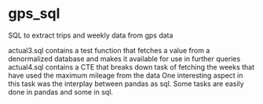 # gps_sql
SQL to extract trips and weekly data from gps data

actual3.sql contains a test function that fetches a value from a denormalized database and makes it available for use in further queries
actual4.sql contains a CTE that breaks down task of fetching the weeks that have used the maximum mileage from the data
One interesting aspect in this task was the interplay between pandas as sql. Some tasks are easily done in pandas and some in sql. 

